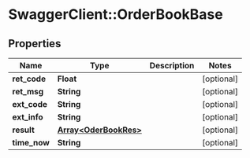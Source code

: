 # SwaggerClient::OrderBookBase

## Properties
Name | Type | Description | Notes
------------ | ------------- | ------------- | -------------
**ret_code** | **Float** |  | [optional] 
**ret_msg** | **String** |  | [optional] 
**ext_code** | **String** |  | [optional] 
**ext_info** | **String** |  | [optional] 
**result** | [**Array&lt;OderBookRes&gt;**](OderBookRes.md) |  | [optional] 
**time_now** | **String** |  | [optional] 



